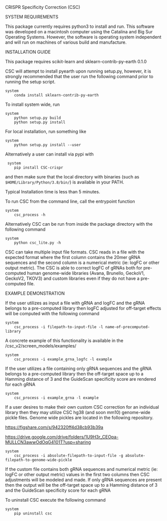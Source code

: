 CRISPR Specificity Correction (CSC)

SYSTEM REQUIREMENTS

This package currently requires python3 to install and run. This software was developed on a macintosh computer using the Catalina and Big Sur Operating Systems. However, the software is operating system independent and will run on machines of various build and manufacture.

INSTALLATION GUIDE

This package requires scikit-learn and sklearn-contrib-py-earth 0.1.0

CSC will attempt to install pyearth upon running setup.py, however, it is strongly recommended that the user run the following command prior to running the setup script.
    
    system
        conda install sklearn-contrib-py-earth

To install system wide, run 

    system
        python setup.py build
        python setup.py install

For local installation, run something like

    system
        python setup.py install --user

Alternatively a user can install via pypi with

     system
        pip install CSC-crispr

and then make sure that the local directory with binaries (such as `$HOME/Library/Python/3.8/bin/`) is available in your PATH.

Typical Installation time is less than 5 minutes.

To run CSC from the command line, call the entrypoint function

    system
        csc_process -h

Alternatively CSC can be run from inside the package directory with the following command

    system
        python csc_lite.py -h

CSC can take multiple input file formats. CSC reads in a file with the expected format where the first column contains the 20mer gRNA sequences and the second column is a numerical metric (ie: logFC or other output metric). The CSC is able to correct logFC of gRNAs both for pre-computed human genome-wide libraries (Avana, Brunello, GeckoV1, GeckoV2, TKOV3) and custom libraries even if they do not have a pre-computed file. 

EXAMPLE DEMONSTRATION

If the user utilizes as input a file with gRNA and logFC and the gRNA belongs to a pre-computed library then logFC adjusted for off-target effects will be computed with the following command

    system
        csc_process -i filepath-to-input-file -l name-of-precomputed-library

A concrete example of this functionality is available in the /csc_v2/screen_models/examples/

    system
        csc_process -i example_grna_logfc -l example

If the user utilizes a file containing only gRNA sequences and the gRNA belongs to a pre-computed library then the off-target space up to a Hamming distance of 3 and the GuideScan specificity score are rendered for each gRNA

    system
        csc_process -i example_grna -l example

If a user desires to make their own custom CSC correction for an individual library then they may utilize CSC hg38 (and soon mm10) genome-wide pickle files. Genome wide pickles are located in the following repository.

https://figshare.com/s/942320ff4d38cb93b39a

https://drive.google.com/drive/folders/1U9H3r_CEOpa-MULLCN3awwOdOqG4101T?usp=sharing

    system
        csc_process -i absolute-filepath-to-input-file -g absolute-filepath-to-genome-wide-pickle

If the custom file contains both gRNA sequences and numerical metric (ie: logFC or other output metric) values in the first two columns then CSC adjustments will be modeled and made. If only gRNA sequences are present then the output will be the off-target space up to a Hamming distance of 3 and the GuideScan specificity score for each gRNA

To uninstall CSC execute the following command
   
    system
        pip uninstall csc
